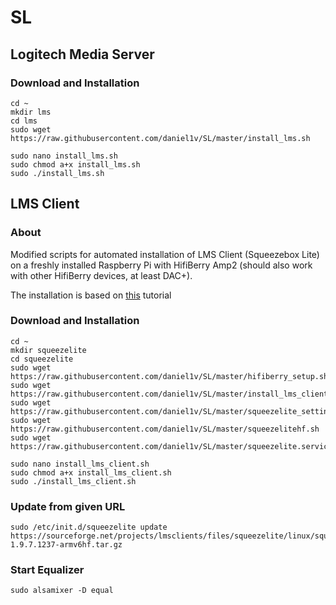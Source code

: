 # SL
## Logitech Media Server
### Download and Installation


```
cd ~
mkdir lms
cd lms
sudo wget https://raw.githubusercontent.com/daniel1v/SL/master/install_lms.sh

sudo nano install_lms.sh
sudo chmod a+x install_lms.sh
sudo ./install_lms.sh
```

## LMS Client
### About
Modified scripts for automated installation of LMS Client (Squeezebox Lite) on a freshly installed Raspberry Pi with HifiBerry Amp2 (should also work with other HifiBerry devices, at least DAC+).

The installation is based on [this](http://www.gerrelt.nl/RaspberryPi/wordpress/tutorial-installing-squeezelite-player-on-raspbian) tutorial

### Download and Installation
```
cd ~
mkdir squeezelite
cd squeezelite
sudo wget https://raw.githubusercontent.com/daniel1v/SL/master/hifiberry_setup.sh
sudo wget https://raw.githubusercontent.com/daniel1v/SL/master/install_lms_client.sh
sudo wget https://raw.githubusercontent.com/daniel1v/SL/master/squeezelite_settings.sh 
sudo wget https://raw.githubusercontent.com/daniel1v/SL/master/squeezelitehf.sh
sudo wget https://raw.githubusercontent.com/daniel1v/SL/master/squeezelite.service

sudo nano install_lms_client.sh
sudo chmod a+x install_lms_client.sh
sudo ./install_lms_client.sh
```

### Update from given URL
```
sudo /etc/init.d/squeezelite update https://sourceforge.net/projects/lmsclients/files/squeezelite/linux/squeezelite-1.9.7.1237-armv6hf.tar.gz

```
### Start Equalizer
```
sudo alsamixer -D equal
```